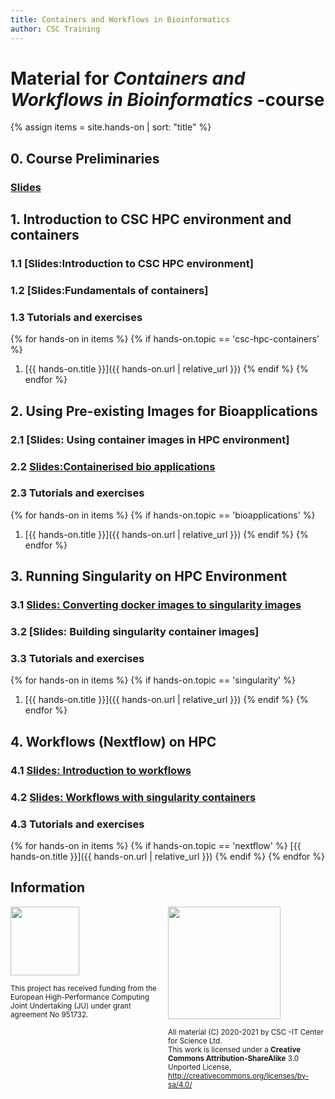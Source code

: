 ```yaml
---
title: Containers and Workflows in Bioinformatics
author: CSC Training
---
```


# Material for _Containers and Workflows in Bioinformatics_ -course

{% assign items = site.hands-on |  sort: "title" %}

## 0. Course Preliminaries
###  [Slides](https://a3s.fi/containers-workflows/0_course_preliminaries.pdf)


## 1.  Introduction to CSC HPC environment and containers
### 1.1 [Slides:Introduction to CSC HPC environment]
### 1.2 [Slides:Fundamentals of containers]
### 1.3 Tutorials and exercises
{% for hands-on in items %}
{% if hands-on.topic == 'csc-hpc-containers' %}
1. [{{ hands-on.title }}]({{ hands-on.url | relative_url }})
{% endif %}
{% endfor %}

## 2. Using Pre-existing Images for Bioapplications
### 2.1 [Slides: Using container images in HPC environment]
### 2.2 [Slides:Containerised bio applications](https://a3s.fi/containers-workflows/Bioaaplications_v0.pdf)
### 2.3 Tutorials and exercises
{% for hands-on in items %}
{% if hands-on.topic == 'bioapplications' %}
1. [{{ hands-on.title }}]({{ hands-on.url | relative_url }})
{% endif %}
{% endfor %}

## 3. Running Singularity on HPC Environment 
### 3.1 [Slides: Converting docker images to singularity images](https://a3s.fi/containers-workflows/Docker2singularity.pdf)
### 3.2 [Slides: Building singularity container images]
### 3.3 Tutorials and exercises
{% for hands-on in items %}
{% if hands-on.topic == 'singularity' %}
1. [{{ hands-on.title }}]({{ hands-on.url | relative_url }})
{% endif %}
{% endfor %}

## 4. Workflows (Nextflow) on HPC 
### 4.1 [Slides: Introduction to workflows](https://a3s.fi/containers-workflows/Introduction_to_workflows.pdf)
### 4.2 [Slides: Workflows with singularity containers](https://a3s.fi/containers-workflows/workflow_singularity_containers.pdf)
### 4.3 Tutorials and exercises
{% for hands-on in items %}
{% if hands-on.topic == 'nextflow' %}
[{{ hands-on.title }}]({{ hands-on.url | relative_url }})
{% endif %}
{% endfor %}

## Information
<p></p>

<p>
  <div style="float: left; width: 50%;">
   <img src="./slides/img/EuroCC_Logo_invert.png" width=110 align=middle/>
   <p><small>
     This project has received funding from the European High-Performance Computing Joint Undertaking (JU) under grant agreement No 951732.
      </small>
    </p>
  </div>
  <div style="float: right; width: 50%;">
    <img src="https://mirrors.creativecommons.org/presskit/buttons/88x31/png/by-sa.png" width=180>
    <p><small>
  All material (C) 2020-2021 by CSC -IT Center for Science Ltd.  <br />
  This work is licensed under a <strong>Creative Commons Attribution-ShareAlike</strong> 3.0 <br />
  Unported License, <a href="http://creativecommons.org/licenses/by-sa/4.0/">http://creativecommons.org/licenses/by-sa/4.0/</a>
      </small>
    </p>
  </div>
</p>
<p>&nbsp;</p>
   
